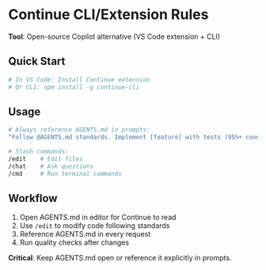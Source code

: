 <!-- CONTINUE:START -->
# Continue CLI/Extension Rules

**Tool**: Open-source Copilot alternative (VS Code extension + CLI)

## Quick Start

```bash
# In VS Code: Install Continue extension
# Or CLI: npm install -g continue-cli
```

## Usage

```bash
# Always reference AGENTS.md in prompts:
"Follow @AGENTS.md standards. Implement [feature] with tests (95%+ coverage)."

# Slash commands:
/edit    # Edit files
/chat    # Ask questions
/cmd     # Run terminal commands
```

## Workflow

1. Open AGENTS.md in editor for Continue to read
2. Use `/edit` to modify code following standards
3. Reference AGENTS.md in every request
4. Run quality checks after changes

**Critical**: Keep AGENTS.md open or reference it explicitly in prompts.

<!-- CONTINUE:END -->
